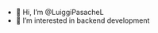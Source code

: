 - 👋 Hi, I’m @LuiggiPasacheL
- 👀 I’m interested in backend development
<!-- TODO
- ADD Github Stats
--->

<!---
LuiggiPasacheL/LuiggiPasacheL is a ✨ special ✨ repository because its `README.md` (this file) appears on your GitHub profile.
You can click the Preview link to take a look at your changes.
--->

